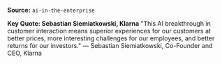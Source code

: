 **Source:** `ai-in-the-enterprise`

**Key Quote: Sebastian Siemiatkowski, Klarna**
"This AI breakthrough in customer interaction means superior experiences for our customers at better prices, more interesting challenges for our employees, and better returns for our investors." — Sebastian Siemiatkowski, Co-Founder and CEO, Klarna
